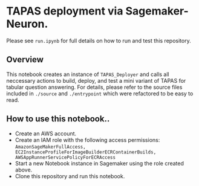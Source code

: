 # TAPAS deployment via Sagemaker-Neuron.
Please see ```run.ipynb``` for full details on how to run and test this repository.


## Overview
This notebook creates an instance of ```TAPAS_Deployer``` and calls all neccessary actions to build, deploy, and test a mini variant of TAPAS for tabular question answering. For details, please refer to the source files included in ```./source``` and ```./entrypoint``` which were refactored to be easy to read.

## How to use this notebook..
- Create an AWS account.
- Create an IAM role with the following access permissions: ```AmazonSageMakerFullAccess, EC2InstanceProfileForImageBuilderECRContainerBuilds, AWSAppRunnerServicePolicyForECRAccess```
- Start a new Notebook instance in Sagemaker using the role created above.
- Clone this repository and run this notebook.


